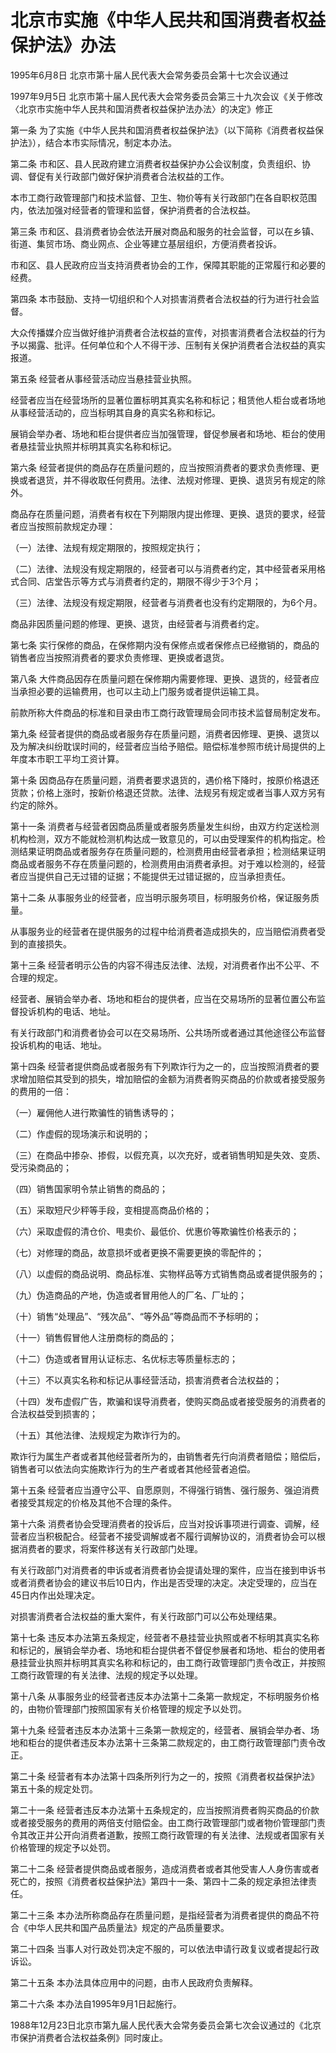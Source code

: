 # 北京市实施《中华人民共和国消费者权益保护法》办法

1995年6月8日 北京市第十届人民代表大会常务委员会第十七次会议通过

1997年9月5日 北京市第十届人民代表大会常务委员会第三十九次会议《关于修改〈北京市实施中华人民共和国消费者权益保护法办法〉的决定》修正

<!-- INFO END -->

第一条 为了实施《中华人民共和国消费者权益保护法》（以下简称《消费者权益保护法》），结合本市实际情况，制定本办法。

第二条 市和区、县人民政府建立消费者权益保护办公会议制度，负责组织、协调、督促有关行政部门做好保护消费者合法权益的工作。

本市工商行政管理部门和技术监督、卫生、物价等有关行政部门在各自职权范围内，依法加强对经营者的管理和监督，保护消费者的合法权益。

第三条 市和区、县消费者协会依法开展对商品和服务的社会监督，可以在乡镇、街道、集贸市场、商业网点、企业等建立基层组织，方便消费者投诉。

市和区、县人民政府应当支持消费者协会的工作，保障其职能的正常履行和必要的经费。

第四条 本市鼓励、支持一切组织和个人对损害消费者合法权益的行为进行社会监督。

大众传播媒介应当做好维护消费者合法权益的宣传，对损害消费者合法权益的行为予以揭露、批评。任何单位和个人不得干涉、压制有关保护消费者合法权益的真实报道。

第五条 经营者从事经营活动应当悬挂营业执照。

经营者应当在经营场所的显著位置标明其真实名称和标记；租赁他人柜台或者场地从事经营活动的，应当标明其自身的真实名称和标记。

展销会举办者、场地和柜台提供者应当加强管理，督促参展者和场地、柜台的使用者悬挂营业执照并标明其真实名称和标记。

第六条 经营者提供的商品存在质量问题的，应当按照消费者的要求负责修理、更换或者退货，并不得收取任何费用。法律、法规对修理、更换、退货另有规定的除外。

商品存在质量问题，消费者有权在下列期限内提出修理、更换、退货的要求，经营者应当按照前款规定办理：

（一）法律、法规有规定期限的，按照规定执行；

（二）法律、法规没有规定期限的，经营者可以与消费者约定，其中经营者采用格式合同、店堂告示等方式与消费者约定的，期限不得少于3个月；

（三）法律、法规没有规定期限，经营者与消费者也没有约定期限的，为6个月。

商品非因质量问题的修理、更换、退货，由经营者与消费者约定。

第七条 实行保修的商品，在保修期内没有保修点或者保修点已经撤销的，商品的销售者应当按照消费者的要求负责修理、更换或者退货。

第八条 大件商品因存在质量问题在保修期内需要修理、更换、退货的，经营者应当承担必要的运输费用，也可以主动上门服务或者提供运输工具。

前款所称大件商品的标准和目录由市工商行政管理局会同市技术监督局制定发布。

第九条 经营者提供的商品或者服务存在质量问题，消费者因修理、更换、退货以及为解决纠纷耽误时间的，经营者应当给予赔偿。赔偿标准参照市统计局提供的上年度本市职工平均工资计算。

第十条 因商品存在质量问题，消费者要求退货的，遇价格下降时，按原价格退还货款；价格上涨时，按新价格退还贷款。法律、法规另有规定或者当事人双方另有约定的除外。

第十一条 消费者与经营者因商品质量或者服务质量发生纠纷，由双方约定送检测机构检测，双方不能就检测机构达成一致意见的，可以由受理案件的机构指定。检测结果证明商品或者服务存在质量问题的，检测费用由经营者承担；检测结果证明商品或者服务不存在质量问题的，检测费用由消费者承担。对于难以检测的，经营者应当提供自己无过错的证据；不能提供无过错证据的，应当承担责任。

第十二条 从事服务业的经营者，应当明示服务项目，标明服务价格，保证服务质量。

从事服务业的经营者在提供服务的过程中给消费者造成损失的，应当赔偿消费者受到的直接损失。

第十三条 经营者明示公告的内容不得违反法律、法规，对消费者作出不公平、不合理的规定。

经营者、展销会举办者、场地和柜台的提供者，应当在交易场所的显著位置公布监督投诉机构的电话、地址。

有关行政部门和消费者协会可以在交易场所、公共场所或者通过其他途径公布监督投诉机构的电话、地址。

第十四条 经营者提供商品或者服务有下列欺诈行为之一的，应当按照消费者的要求增加赔偿其受到的损失，增加赔偿的金额为消费者购买商品的价款或者接受服务的费用的一倍：

（一）雇佣他人进行欺骗性的销售诱导的；

（二）作虚假的现场演示和说明的；

（三）在商品中掺杂、掺假，以假充真，以次充好，或者销售明知是失效、变质、受污染商品的；

（四）销售国家明令禁止销售的商品的；

（五）采取短尺少秤等手段，变相提高商品价格的；

（六）采取虚假的清仓价、甩卖价、最低价、优惠价等欺骗性价格表示的；

（七）对修理的商品，故意损坏或者更换不需要更换的零配件的；

（八）以虚假的商品说明、商品标准、实物样品等方式销售商品或者提供服务的；

（九）伪造商品的产地，伪造或者冒用他人的厂名、厂址的；

（十）销售“处理品”、“残次品”、“等外品”等商品而不予标明的；

（十一）销售假冒他人注册商标的商品的；

（十二）伪造或者冒用认证标志、名优标志等质量标志的；

（十三）不以真实名称和标记从事经营活动，损害消费者合法权益的；

（十四）发布虚假广告，欺骗和误导消费者，使购买商品或者接受服务的消费者的合法权益受到损害的；

（十五）其他法律、法规规定为欺诈行为的。

欺诈行为属生产者或者其他经营者所为的，由销售者先行向消费者赔偿；赔偿后，销售者可以依法向实施欺诈行为的生产者或者其他经营者追偿。

第十五条 经营者应当遵守公平、自愿原则，不得强行销售、强行服务、强迫消费者接受其规定的价格及其他不合理的条件。

第十六条 消费者协会受理消费者的投诉后，应当对投诉事项进行调查、调解，经营者应当积极配合。经营者不接受调解或者不履行调解协议的，消费者协会可以根据消费者的要求，将案件移送有关行政部门处理。

有关行政部门对消费者的申诉或者消费者协会提请处理的案件，应当在接到申诉书或者消费者协会的建议书后10日内，作出是否受理的决定。决定受理的，应当在45日内作出处理决定。

对损害消费者合法权益的重大案件，有关行政部门可以公布处理结果。

第十七条 违反本办法第五条规定，经营者不悬挂营业执照或者不标明其真实名称和标记的，展销会举办者、场地和柜台提供者不督促参展者和场地、柜台的使用者悬挂营业执照并标明其真实名称和标记的，由工商行政管理部门责令改正，并按照工商行政管理的有关法律、法规的规定予以处理。

第十八条 从事服务业的经营者违反本办法第十二条第一款规定，不标明服务价格的，由物价管理部门按照国家有关价格管理的规定予以处罚。

第十九条 经营者违反本办法第十三条第一款规定的，经营者、展销会举办者、场地和柜台的提供者违反本办法第十三条第二款规定的，由工商行政管理部门责令改正。

第二十条 经营者有本办法第十四条所列行为之一的，按照《消费者权益保护法》第五十条的规定处罚。

第二十一条 经营者违反本办法第十五条规定的，应当按照消费者购买商品的价款或者接受服务的费用的两倍支付赔偿金。由工商行政管理部门或者物价管理部门责令其改正并公开向消费者道歉，按照工商行政管理的有关法律、法规或者国家有关价格管理的规定予以处罚。

第二十二条 经营者提供商品或者服务，造成消费者或者其他受害人人身伤害或者死亡的，按照《消费者权益保护法》第四十一条、第四十二条的规定承担法律责任。

第二十三条 本办法所称商品存在质量问题，是指经营者为消费者提供的商品不符合《中华人民共和国产品质量法》规定的产品质量要求。

第二十四条 当事人对行政处罚决定不服的，可以依法申请行政复议或者提起行政诉讼。

第二十五条 本办法具体应用中的问题，由市人民政府负责解释。

第二十六条 本办法自1995年9月1日起施行。

1988年12月23日北京市第九届人民代表大会常务委员会第七次会议通过的《北京市保护消费者合法权益条例》同时废止。

